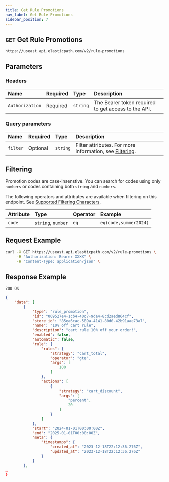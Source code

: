 ```yaml
---
title: Get Rule Promotions
nav_label: Get Rule Promotions
sidebar_position: 7
---
```


## `GET` Get Rule Promotions

```http
https://useast.api.elasticpath.com/v2/rule-promotions
```

## Parameters

### Headers

| Name            | Required | Type     | Description                          |
|:----------------|:---------|:---------|:-------------------------------------|
| `Authorization` | Required | `string` | The Bearer token required to get access to the API. |

### Query parameters

| Name     | Required | Type     | Description                          |
|:---------|:---------|:---------|:-------------------------------------|
| `filter` | Optional | `string` | Filter attributes. For more information, see [Filtering](#filtering). |

## Filtering

Promotion codes are case-insenstive. You can search for codes using only `numbers` or codes containing both `string` and `numbers`.

The following operators and attributes are available when filtering on this endpoint. See [Supported Filtering Characters](/guides/Getting%20Started/api-overview/filtering#supported-characters).

| Attribute | Type     | Operator    | Example        |
|:--------- |:---------|:------------|:---------------|
| `code`    | `string`, `number` |  `eq`       |  `eq(code,summer2024)` |       

## Request Example

```bash
curl -X GET https://useast.api.elasticpath.com/v2/rule-promotions \
     -H "Authorization: Bearer XXXX" \
     -H "Content-Type: application/json" \
```

## Response Example

`200 OK`

```json
{
    "data": [
        {
            "type": "rule_promotion",
            "id": "009527e4-1cb4-40c7-9da4-8cd2aed864cf",
            "store_id": "85ea6cac-589a-4141-80d0-42b91aae73a7",
            "name": "10% off cart rule",
            "description": "cart rule 10% off your order!",
            "enabled": false,
            "automatic": false,
            "rule": {
                "rules": {
                    "strategy": "cart_total",
                    "operator": "gte",
                    "args": [
                        100
                    ]
                },
                "actions": [
                    {
                        "strategy": "cart_discount",
                        "args": [
                            "percent",
                            20
                        ]
                    }
                ]
            },
            "start": "2024-01-01T00:00:00Z",
            "end": "2025-01-01T00:00:00Z",
            "meta": {
                "timestamps": {
                    "created_at": "2023-12-18T22:12:36.276Z",
                    "updated_at": "2023-12-18T22:12:36.276Z"
                }
            }
        },
…
}
```
